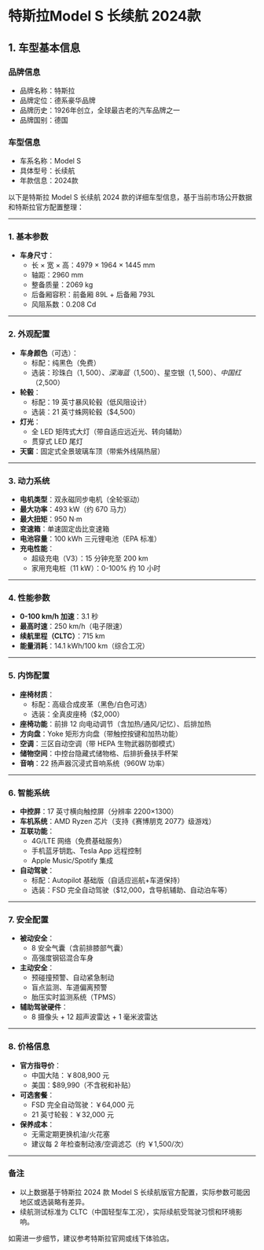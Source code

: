 
# 特斯拉Model S 长续航 2024款
## 1. 车型基本信息
### 品牌信息
- 品牌名称：特斯拉
- 品牌定位：德系豪华品牌
- 品牌历史：1926年创立，全球最古老的汽车品牌之一
- 品牌国别：德国

### 车型信息
- 车系名称：Model S
- 具体型号：长续航
- 年款信息：2024款

以下是特斯拉 Model S 长续航 2024 款的详细车型信息，基于当前市场公开数据和特斯拉官方配置整理：

---

### **1. 基本参数**  
- **车身尺寸**：  
  - 长 × 宽 × 高：4979 × 1964 × 1445 mm  
  - 轴距：2960 mm  
  - 整备质量：2069 kg  
  - 后备厢容积：前备厢 89L + 后备厢 793L  
  - 风阻系数：0.208 Cd  

---

### **2. 外观配置**  
- **车身颜色**（可选）：  
  - 标配：纯黑色（免费）  
  - 选装：珍珠白（$1,500）、深海蓝（$1,500）、星空银（$1,500）、中国红（$2,500）  
- **轮毂**：  
  - 标配：19 英寸暴风轮毂（低风阻设计）  
  - 选装：21 英寸蛛网轮毂（$4,500）  
- **灯光**：  
  - 全 LED 矩阵式大灯（带自适应远近光、转向辅助）  
  - 贯穿式 LED 尾灯  
- **天窗**：固定式全景玻璃车顶（带紫外线隔热层）  

---

### **3. 动力系统**  
- **电机类型**：双永磁同步电机（全轮驱动）  
- **最大功率**：493 kW（约 670 马力）  
- **最大扭矩**：950 N·m  
- **变速箱**：单速固定齿比变速箱  
- **电池容量**：100 kWh 三元锂电池（EPA 标准）  
- **充电性能**：  
  - 超级充电（V3）：15 分钟充至 200 km  
  - 家用充电桩（11 kW）：0-100% 约 10 小时  

---

### **4. 性能参数**  
- **0-100 km/h 加速**：3.1 秒  
- **最高时速**：250 km/h（电子限速）  
- **续航里程（CLTC）**：715 km  
- **能量消耗**：14.1 kWh/100 km（综合工况）  

---

### **5. 内饰配置**  
- **座椅材质**：  
  - 标配：高级合成皮革（黑色/白色可选）  
  - 选装：全真皮座椅（$2,000）  
- **座椅功能**：前排 12 向电动调节（含加热/通风/记忆）、后排加热  
- **方向盘**：Yoke 矩形方向盘（带触控按键和加热功能）  
- **空调**：三区自动空调（带 HEPA 生物武器防御模式）  
- **储物空间**：中控台隐藏式储物格、后排折叠扶手杯架  
- **音响**：22 扬声器沉浸式音响系统（960W 功率）  

---

### **6. 智能系统**  
- **中控屏**：17 英寸横向触控屏（分辨率 2200×1300）  
- **车机系统**：AMD Ryzen 芯片（支持《赛博朋克 2077》级游戏）  
- **互联功能**：  
  - 4G/LTE 网络（免费基础服务）  
  - 手机蓝牙钥匙、Tesla App 远程控制  
  - Apple Music/Spotify 集成  
- **自动驾驶**：  
  - 标配：Autopilot 基础版（自适应巡航+车道保持）  
  - 选装：FSD 完全自动驾驶（$12,000，含导航辅助、自动泊车等）  

---

### **7. 安全配置**  
- **被动安全**：  
  - 8 安全气囊（含前排膝部气囊）  
  - 高强度钢铝混合车身  
- **主动安全**：  
  - 预碰撞预警、自动紧急制动  
  - 盲点监测、车道偏离预警  
  - 胎压实时监测系统（TPMS）  
- **辅助驾驶硬件**：  
  - 8 摄像头 + 12 超声波雷达 + 1 毫米波雷达  

---

### **8. 价格信息**  
- **官方指导价**：  
  - 中国大陆：￥808,900 元  
  - 美国：$89,990（不含税和补贴）  
- **可选套餐**：  
  - FSD 完全自动驾驶：￥64,000 元  
  - 21 英寸轮毂：￥32,000 元  
- **保养成本**：  
  - 无需定期更换机油/火花塞  
  - 建议每 2 年检查制动液/空调滤芯（约 ￥1,500/次）  

---

### **备注**  
- 以上数据基于特斯拉 2024 款 Model S 长续航版官方配置，实际参数可能因地区或选装略有差异。  
- 续航测试标准为 CLTC（中国轻型车工况），实际续航受驾驶习惯和环境影响。  

如需进一步细节，建议参考特斯拉官网或线下体验店。
